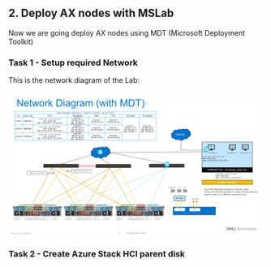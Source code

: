 ## 2. Deploy AX nodes with MSLab

Now we are going deploy AX nodes using MDT (Microsoft Deployment Toolkit)

### Task 1 - Setup required Network

This is the network diagram of the Lab:

![Network Diagram](images/Network-Diagram.png)

### Task 2 - Create Azure Stack HCI parent disk

